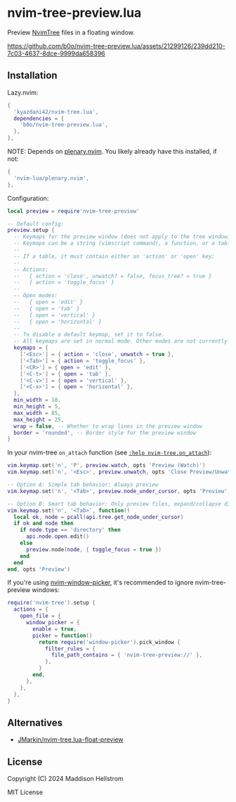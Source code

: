 # nvim-tree-preview.lua

Preview [NvimTree](https://github.com/nvim-tree/nvim-tree.lua/) files in a floating window.

https://github.com/b0o/nvim-tree-preview.lua/assets/21299126/239dd210-7c03-4637-8dce-9999da658396

## Installation

Lazy.nvim:

```lua
{
  'kyazdani42/nvim-tree.lua',
  dependencies = {
    'b0o/nvim-tree-preview.lua',
  },
},
```

NOTE: Depends on [plenary.nvim](https://github.com/nvim-lua/plenary.nvim). You likely already have this installed, if not:

```lua
{
  'nvim-lua/plenary.nvim',
},
```


Configuration:

```lua
local preview = require'nvim-tree-preview'

-- Default config:
preview.setup {
  -- Keymaps for the preview window (does not apply to the tree window).
  -- Keymaps can be a string (vimscript command), a function, or a table.
  --
  -- If a table, it must contain either an 'action' or 'open' key:
  --
  -- Actions:
  --   { action = 'close', unwatch? = false, focus_tree? = true }
  --   { action = 'toggle_focus' }
  --
  -- Open modes:
  --   { open = 'edit' }
  --   { open = 'tab' }
  --   { open = 'vertical' }
  --   { open = 'horizontal' }
  --
  -- To disable a default keymap, set it to false.
  -- All keymaps are set in normal mode. Other modes are not currently supported.
  keymaps = {
    ['<Esc>'] = { action = 'close', unwatch = true },
    ['<Tab>'] = { action = 'toggle_focus' },
    ['<CR>'] = { open = 'edit' },
    ['<C-t>'] = { open = 'tab' },
    ['<C-v>'] = { open = 'vertical' },
    ['<C-x>'] = { open = 'horizontal' },
  },
  min_width = 10,
  min_height = 5,
  max_width = 85,
  max_height = 25,
  wrap = false, -- Whether to wrap lines in the preview window
  border = 'rounded', -- Border style for the preview window
}
```

In your nvim-tree `on_attach` function (see [`:help nvim-tree.on_attach`](https://github.com/nvim-tree/nvim-tree.lua/blob/5a18b9827491aa1aea710bc9b85c6b63ed0dad14/doc/nvim-tree-lua.txt#L644)):

```lua
vim.keymap.set('n', 'P', preview.watch, opts 'Preview (Watch)')
vim.keymap.set('n', '<Esc>', preview.unwatch, opts 'Close Preview/Unwatch')

-- Option A: Simple tab behavior: Always preview
vim.keymap.set('n', '<Tab>', preview.node_under_cursor, opts 'Preview')

-- Option B: Smart tab behavior: Only preview files, expand/collapse directories.
vim.keymap.set('n', '<Tab>', function()
  local ok, node = pcall(api.tree.get_node_under_cursor)
  if ok and node then
    if node.type == 'directory' then
      api.node.open.edit()
    else
      preview.node(node, { toggle_focus = true })
    end
  end
end, opts 'Preview')
```

If you're using [nvim-window-picker](https://github.com/s1n7ax/nvim-window-picker), it's recommended to ignore nvim-tree-preview windows:

```lua
require('nvim-tree').setup {
  actions = {
    open_file = {
      window_picker = {
        enable = true,
        picker = function()
          return require('window-picker').pick_window {
            filter_rules = {
              file_path_contains = { 'nvim-tree-preview://' },
            },
          }
        end,
      },
    },
  },
}
```


## Alternatives

- [JMarkin/nvim-tree.lua-float-preview](https://github.com/JMarkin/nvim-tree.lua-float-preview/)

## License

Copyright (C) 2024 Maddison Hellstrom

MIT License
